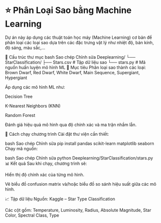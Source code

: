 # ⭐ Phân Loại Sao bằng Machine Learning

Dự án này áp dụng các thuật toán học máy (Machine Learning) cơ bản để phân loại các loại sao dựa trên các đặc trưng vật lý như nhiệt độ, bán kính, độ sáng, màu sắc,...

📁 Cấu trúc thư mục
bash
Sao chép
Chỉnh sửa
Deeplearning/
└── StarClassification/
    ├── Stars.csv        # Tập dữ liệu sao
    └── stars.py         # Mã nguồn huấn luyện mô hình ML
📌 Mục tiêu
Phân loại sao thành các loại: Brown Dwarf, Red Dwarf, White Dwarf, Main Sequence, Supergiant, Hypergiant

Áp dụng các mô hình ML như:

Decision Tree

K-Nearest Neighbors (KNN)

Random Forest

Đánh giá hiệu quả mô hình qua độ chính xác và ma trận nhầm lẫn.

🚀 Cách chạy chương trình
Cài đặt thư viện cần thiết:

bash
Sao chép
Chỉnh sửa
pip install pandas scikit-learn matplotlib seaborn
Chạy mã nguồn:

bash
Sao chép
Chỉnh sửa
python Deeplearning/StarClassification/stars.py
📊 Kết quả
Sau khi chạy, chương trình sẽ:

Hiển thị độ chính xác của từng mô hình.

Vẽ biểu đồ confusion matrix và/hoặc biểu đồ so sánh hiệu suất giữa các mô hình.

📈 Tập dữ liệu
Nguồn: Kaggle – Star Type Classification

Các cột gồm: Temperature, Luminosity, Radius, Absolute Magnitude, Star Color, Spectral Class, Type
